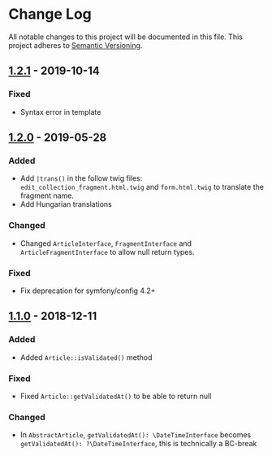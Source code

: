 # Change Log
All notable changes to this project will be documented in this file.
This project adheres to [Semantic Versioning](http://semver.org/).

## [1.2.1](https://github.com/sonata-project/SonataArticleBundle/compare/1.2.0...1.2.1) - 2019-10-14
### Fixed
- Syntax error in template

## [1.2.0](https://github.com/sonata-project/SonataArticleBundle/compare/1.1.0...1.2.0) - 2019-05-28

### Added
- Add `|trans()` in the follow twig files: `edit_collection_fragment.html.twig`
  and `form.html.twig` to translate the fragment name.
- Add Hungarian translations

### Changed
- Changed `ArticleInterface`, `FragmentInterface` and
`ArticleFragmentInterface` to allow null return types.

### Fixed
- Fix deprecation for symfony/config 4.2+

## [1.1.0](https://github.com/sonata-project/SonataArticleBundle/compare/1.0.0...1.1.0) - 2018-12-11
### Added
- Added `Article::isValidated()` method

### Fixed
- Fixed `Article::getValidatedAt()` to be able to return null

### Changed
- In `AbstractArticle`, `getValidatedAt(): \DateTimeInterface` becomes
  `getValidatedAt(): ?\DateTimeInterface`, this is technically a BC-break
